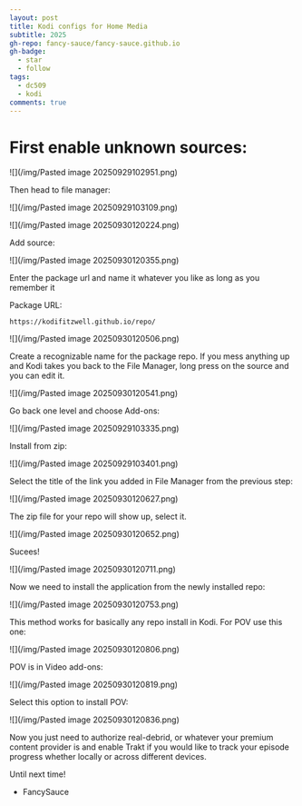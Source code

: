 ```yaml
---
layout: post
title: Kodi configs for Home Media
subtitle: 2025
gh-repo: fancy-sauce/fancy-sauce.github.io
gh-badge:
  - star
  - follow
tags:
  - dc509
  - kodi
comments: true
---
```

# First enable unknown sources:
![](/img/Pasted image 20250929102951.png)

Then head to file manager:

![](/img/Pasted image 20250929103109.png)

![](/img/Pasted image 20250930120224.png)

Add source:

![](/img/Pasted image 20250930120355.png)

Enter the package url and name it whatever you like as long as you remember it

Package URL:

```http
https://kodifitzwell.github.io/repo/
```

![](/img/Pasted image 20250930120506.png)

Create a recognizable name for the package repo. If you mess anything up and Kodi takes you back to the File Manager, long press on the source and you can edit it.

![](/img/Pasted image 20250930120541.png)

Go back one level and choose Add-ons:

![](/img/Pasted image 20250929103335.png)

Install from zip:

![](/img/Pasted image 20250929103401.png)

Select the title of the link you added in File Manager from the previous step:

![](/img/Pasted image 20250930120627.png)

The zip file for your repo will show up, select it.

![](/img/Pasted image 20250930120652.png)

Sucees!

![](/img/Pasted image 20250930120711.png)

Now we need to install the application from the newly installed repo:

![](/img/Pasted image 20250930120753.png)

This method works for basically any repo install in Kodi. For POV use this one:

![](/img/Pasted image 20250930120806.png)

POV is in Video add-ons:

![](/img/Pasted image 20250930120819.png)

Select this option to install POV:

![](/img/Pasted image 20250930120836.png)

Now you just need to authorize real-debrid, or whatever your premium content provider is and enable Trakt if you would like to track your episode progress whether locally or across different devices.


Until next time!

- FancySauce
